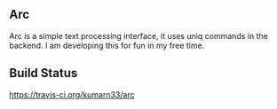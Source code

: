 ## Arc

Arc is a simple text processing interface, it uses uniq commands in the backend. I am developing this for fun in my free time.

## Build Status

https://travis-ci.org/kumarn33/arc